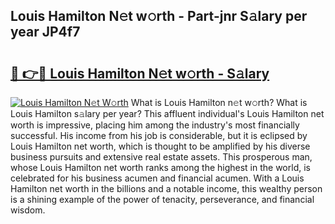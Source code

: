 ## Louis Hamilton N𝚎t w𝚘rth - Part-jnr S𝚊lary per year JP4f7

# <h2><a href="http://gc20dni.nevu.top/?p=Louis+Hamilton">🔗 👉🔴 Louis Hamilton N𝚎t w𝚘rth - S𝚊lary</a></h2>

[![Louis Hamilton N𝚎t W𝚘rth](https://i.imgur.com/Oavwk0R.jpeg)](http://gc20dni.nevu.top/?p=Louis+Hamilton)
What is Louis Hamilton n𝚎t w𝚘rth? What is Louis Hamilton s𝚊lary per year?
This affluent individual's Louis Hamilton net worth is impressive, placing him among the industry's most financially successful. His income from his job is considerable, but it is eclipsed by Louis Hamilton net worth, which is thought to be amplified by his diverse business pursuits and extensive real estate assets. This prosperous man, whose Louis Hamilton net worth ranks among the highest in the world, is celebrated for his business acumen and financial acumen. With a Louis Hamilton net worth in the billions and a notable income, this wealthy person is a shining example of the power of tenacity, perseverance, and financial wisdom.
